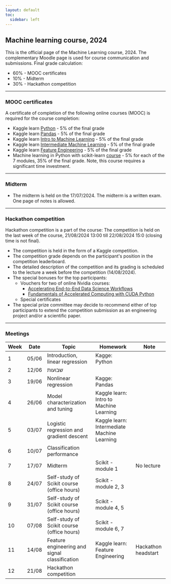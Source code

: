 ```yaml
---
layout: default
toc:
  sidebar: left
---
```


## Machine learning course, 2024
This is the official page of the Machine Learning course, 2024. The complementary Moodle page is used for course communication and submissions. 
Final grade calculation:
* 60% - MOOC certificates
* 10% - Midterm
* 30% - Hackathon competition

---

### MOOC certificates
A certificate of completion of the following online courses (MOOC) is required for the course completion:
* Kaggle learn [Python](https://www.kaggle.com/learn/python) - 5% of the final grade
* Kaggle learn [Pandas](https://www.kaggle.com/learn/pandas) - 5% of the final grade
* Kaggle learn [Intro to Machine Learning](https://www.kaggle.com/learn/intro-to-machine-learning) - 5% of the final grade
* Kaggle learn [Intermediate Machine Learning](https://www.kaggle.com/learn/intermediate-machine-learning) - 5% of the final grade
* Kaggle learn [Feature Engineering](https://www.kaggle.com/learn/feature-engineering) - 5% of the final grade
* Machine learning in Python with scikit-learn [course](https://www.fun-mooc.fr/en/courses/machine-learning-python-scikit-learn/) - 5% for each of the 7 modules, 35% of the final grade. 
  Note, this course requires a significant time investment.

---

### Midterm
* The midterm is held on the 17/07/2024. The midterm is a written exam. One page of notes is allowed.

---

### Hackathon competition
Hackathon competition is a part of the course:
The competition is held on the last week of the course, 21/08/2024 13:00 till 22/08/2024 15:0 (closing time is not final).
* The competition is held in the form of a Kaggle competition.
* The competition grade depends on the participant's position in the competition leaderboard.
* The detailed description of the competition and its grading is scheduled to the lecture a week before the competition (14/08/2024).
* The special bonuses for the top participants:
  * Vouchers for two of online Nvidia courses:
    * [Accelerating End-to-End Data Science Workflows](https://courses.nvidia.com/courses/course-v1:DLI+S-DS-01+V1/)
    * [Fundamentals of Accelerated Computing with CUDA Python](https://courses.nvidia.com/courses/course-v1:DLI+C-AC-02+V1/)
  * Special certificates
* The special prize committee may decide to recommend either of top participants to extend the competition submission as an engineering project and/or a scientific paper.
---

### Meetings
| Week | Date  | Topic                                         | Homework                                    | Note                |
|------|-------|-----------------------------------------------|---------------------------------------------|---------------------|
| 1    | 05/06 | Introduction, linear regression               | Kagge: Python                               |                     |
| 2    | 12/06 | שבועות                                        |                                             |                     |
| 3    | 19/06 | Nonlinear regression                          | Kagge: Pandas                               |                     |
| 4    | 26/06 | Model characterization and tuning             | Kaggle learn: Intro to Machine Learning     |                     |
| 5    | 03/07 | Logistic regression and gradient descent      | Kaggle learn: Intermediate Machine Learning |                     |
| 6    | 10/07 | Classification performance                    |                                             |                     |
| 7    | 17/07 | Midterm                                       | Scikit - module 1                           | No lecture          |
| 8    | 24/07 | Self-study of Scikit course (office hours)    | Scikit - module 2, 3                        |                     |
| 9    | 31/07 | Self-study of Scikit course (office hours)    | Scikit - module 4, 5                        |                     |
| 10   | 07/08 | Self-study of Scikit course (office hours)    | Scikit - module 6, 7                        |                     |
| 11   | 14/08 | Feature engineering and signal classification | Kaggle learn: Feature Engineering           | Hackathon headstart |
| 12   | 21/08 | Hackathon competition                         |                                             |                     |
